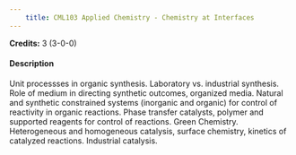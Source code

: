 ```yaml
---
    title: CML103 Applied Chemistry - Chemistry at Interfaces
---
```

**Credits:** 3 (3-0-0)



#### Description 
Unit processses in organic synthesis. Laboratory vs. industrial synthesis. Role of medium in directing synthetic outcomes, organized media. Natural and synthetic constrained systems (inorganic and organic) for control of reactivity in organic reactions. Phase transfer catalysts, polymer and supported reagents for control of reactions. Green Chemistry. Heterogeneous and homogeneous catalysis, surface chemistry, kinetics of catalyzed reactions. Industrial catalysis.